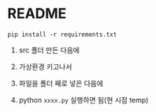 # README

```
pip install -r requirements.txt
```

1. src 폴더 만든 다음에

2. 가상환경 키고나서

3. 파일을 폴더 째로 넣은 다음에

4. python `xxxx.py` 실행하면 됨(현 시점 temp)
